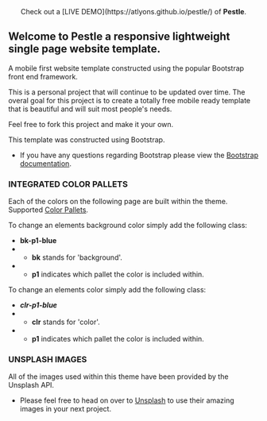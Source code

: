 <div style="text-align:center">Check out a [LIVE DEMO](https://atlyons.github.io/pestle/) of <b>Pestle</b>.</div>

## Welcome to Pestle a responsive lightweight single page website template.
A mobile first website template constructed using the popular Bootstrap front end framework.

This is a personal project that will continue to be updated over time. The overal goal for this project is to create a totally free mobile ready template that is beautiful and will suit most people's needs.

Feel free to fork this project and make it your own.



This template was constructed using Bootstrap.
- If you have any questions regarding Bootstrap please view the [Bootstrap documentation](https://v4-alpha.getbootstrap.com/).




### INTEGRATED COLOR PALLETS
Each of the colors on the following page are built within the theme.
Supported [Color Pallets](https://atlyons.github.io/pestle/colors.html).

To change an elements background color simply add the following class:
- <b>bk-p1-blue</b>
- - <b>bk</b> stands for 'background'.
- - <b>p1</b> indicates which pallet the color is included within.

To change an elements color simply add the following class:
- <b>*clr-p1-blue*</b>
- - <b>clr</b> stands for 'color'.
- - <b>p1</b> indicates which pallet the color is included within.

### UNSPLASH IMAGES
All of the images used within this theme have been provided by the Unsplash API.
- Please feel free to head on over to [Unsplash](https://source.unsplash.com/) to use their amazing images in your next project.